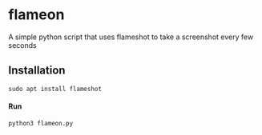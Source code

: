 # flameon
A simple python script that uses flameshot to take a screenshot every few seconds

## Installation

`sudo apt install flameshot`

#### Run

`python3 flameon.py`
